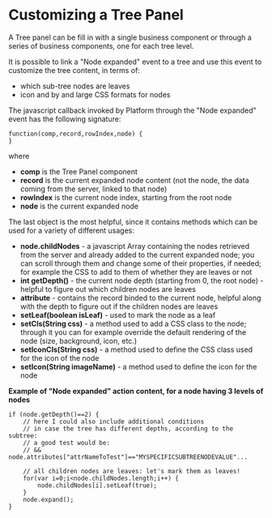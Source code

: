 # Customizing a Tree Panel

A Tree panel can be fill in with a single business component or through a series of business components, one for each tree level.

It is possible to link a "Node expanded" event to a tree and use this event to customize the tree content, in terms of:

* which sub-tree nodes are leaves
* icon and by and large CSS formats for nodes

The javascript callback invoked by Platform through the "Node expanded" event has the following signature:

```
function(comp,record,rowIndex,node) {
}
```

where

* **comp** is the Tree Panel component
* **record** is the current expanded node content (not the node, the data coming from the server, linked to that node)
* **rowIndex** is the current node index, starting from the root node
* **node** is the current expanded node

The last object is the most helpful, since it contains methods which can be used for a variety of different usages:

* **node.childNodes** - a javascript Array containing the nodes retrieved from the server and already added to the current expanded node; you can scroll through them and change some of their properties, if needed; for example the CSS to add to them of whether they are leaves or not
* **int getDepth()** - the current node depth (starting from 0, the root node) - helpful to figure out which children nodes are leaves
* **attribute** - contains the record binded to the current node, helpful along with the depth to figure out if the children nodes are leaves
* **setLeaf(boolean isLeaf)** - used to mark the node as a leaf
* **setCls(String css)** - a method used to add a CSS class to the node; through it you can for example override the default rendering of the node (size, background, icon, etc.)
* **setIconCls(String css)** - a method used to define the CSS class used for the icon of the node
* **setIcon(String imageName)** - a method used to define the icon for the node

**Example of "Node expanded" action content, for a node having 3 levels of nodes**

```
if (node.getDepth()==2) { 
    // here I could also include additional conditions
    // in case the tree has different depths, according to the subtree:
    // a good test would be: 
    // && node.attributes["attrNameToTest"]=="MYSPECIFICSUBTREENODEVALUE"...
     
    // all children nodes are leaves: let's mark them as leaves!
    for(var i=0;i<node.childNodes.length;i++) {
        node.childNodes[i].setLeaf(true);
    }
    node.expand();
}
```

